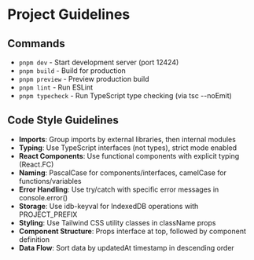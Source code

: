 # Project Guidelines

## Commands

- `pnpm dev` - Start development server (port 12424)
- `pnpm build` - Build for production
- `pnpm preview` - Preview production build
- `pnpm lint` - Run ESLint
- `pnpm typecheck` - Run TypeScript type checking (via tsc --noEmit)

## Code Style Guidelines

- **Imports**: Group imports by external libraries, then internal modules
- **Typing**: Use TypeScript interfaces (not types), strict mode enabled
- **React Components**: Use functional components with explicit typing (React.FC<Props>)
- **Naming**: PascalCase for components/interfaces, camelCase for functions/variables
- **Error Handling**: Use try/catch with specific error messages in console.error()
- **Storage**: Use idb-keyval for IndexedDB operations with PROJECT_PREFIX
- **Styling**: Use Tailwind CSS utility classes in className props
- **Component Structure**: Props interface at top, followed by component definition
- **Data Flow**: Sort data by updatedAt timestamp in descending order
